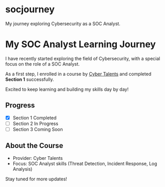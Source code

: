 # socjourney
My journey exploring Cybersecurity as a SOC Analyst.
# My SOC Analyst Learning Journey

I have recently started exploring the field of Cybersecurity, with a special focus on the role of a SOC Analyst.

As a first step, I enrolled in a course by [Cyber Talents](https://your-link-here.com) and completed **Section 1** successfully.

Excited to keep learning and building my skills day by day!

## Progress
- [x] Section 1 Completed
- [ ] Section 2 In Progress
- [ ] Section 3 Coming Soon

## About the Course
- Provider: Cyber Talents
- Focus: SOC Analyst skills (Threat Detection, Incident Response, Log Analysis)

Stay tuned for more updates!
